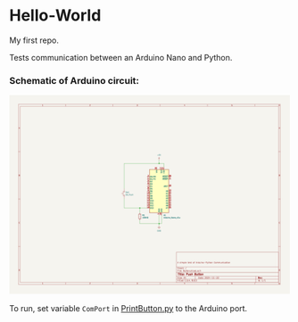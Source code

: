 # Hello-World
My first repo.

Tests communication between an Arduino Nano and Python.

### Schematic of Arduino circuit:
![Schematic.png](Master_(Arduino)/Schematic.png)

To run, set variable `ComPort` in [PrintButton.py](Slave_(Python)/PrintButton.Py) to the Arduino port.